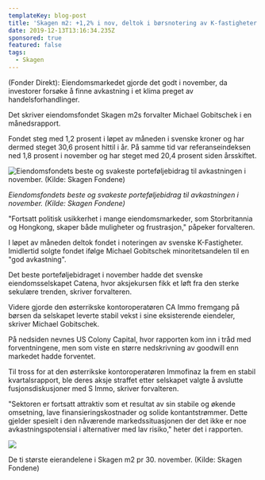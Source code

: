 ```yaml
---
templateKey: blog-post
title: 'Skagen m2: +1,2% i nov, deltok i børsnotering av K-fastigheter'
date: 2019-12-13T13:16:34.235Z
sponsored: true
featured: false
tags:
  - Skagen
---
```

(Fonder Direkt): Eiendomsmarkedet gjorde det godt i november, da investorer forsøke å finne avkastning i et klima preget av handelsforhandlinger.



Det skriver eiendomsfondet Skagen m2s forvalter Michael Gobitschek i en månedsrapport.



Fondet steg med 1,2 prosent i løpet av måneden i svenske kroner og har dermed steget 30,6 prosent hittil i år. På samme tid var referanseindeksen ned 1,8 prosent i november og har steget med 20,4 prosent siden årsskiftet.



![Eiendomsfondets beste og svakeste porteføljebidrag til avkastningen i november. (Kilde: Skagen Fondene)](/img/m2.png "Eiendomsfondets beste og svakeste porteføljebidrag til avkastningen i november. (Kilde: Skagen Fondene)")

_Eiendomsfondets beste og svakeste porteføljebidrag til avkastningen i november. (Kilde: Skagen Fondene)_



"Fortsatt politisk usikkerhet i mange eiendomsmarkeder, som Storbritannia og Hongkong, skaper både muligheter og frustrasjon," påpeker forvalteren.



I løpet av måneden deltok fondet i noteringen av svenske K-Fastigheter. Imidlertid solgte fondet ifølge Michael Gobitschek minoritetsandelen til en "god avkastning".



Det beste porteføljebidraget i november hadde det svenske eiendomsselskapet Catena, hvor aksjekursen fikk et løft fra den sterke sekulære trenden, skriver forvalteren.



Videre gjorde den østerrikske kontoroperatøren CA Immo fremgang på børsen da selskapet leverte stabil vekst i sine eksisterende eiendeler, skriver Michael Gobitschek.



På nedsiden nevnes US Colony Capital, hvor rapporten kom inn i tråd med forventningene, men som viste en større nedskrivning av goodwill enn markedet hadde forventet.



Til tross for at den østerrikske kontoroperatøren Immofinaz la frem en stabil kvartalsrapport, ble deres aksje straffet etter selskapet valgte å avslutte fusjonsdiskusjoner med S Immo, skriver forvalteren.



"Sektoren er fortsatt attraktiv som et resultat av sin stabile og økende omsetning, lave finansieringskostnader og solide kontantstrømmer. Dette gjelder spesielt i den nåværende markedssituasjonen der det ikke er noe avkastningspotensial i alternativer med lav risiko," heter det i rapporten.



![](/img/m22.png)

De ti største eierandelene i Skagen m2 pr 30. november. (Kilde: Skagen Fondene)
